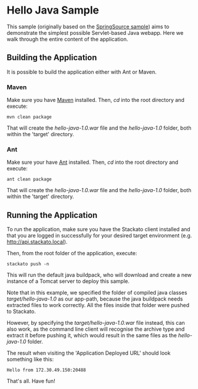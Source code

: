 Hello Java Sample
=================

This sample (originally based on the [SpringSource sample](https://github.com/SpringSource/cloudfoundry-samples/tree/master/hello-java)) aims to demonstrate the simplest possible Servlet-based Java webapp. Here we walk through the entire content of the application.


Building the Application
------------------------

It is possible to build the application either with Ant or Maven.

### Maven

Make sure you have [Maven](http://maven.apache.org/ "Maven") installed.
Then, *cd* into the root directory and execute:

	mvn clean package

That will create the *hello-java-1.0.war* file and the *hello-java-1.0* folder, both within the 'target' directory.


### Ant

Make sure your have [Ant](http://ant.apache.org/ "Ant") installed.
Then, *cd* into the root directory and execute:

	ant clean package
	
That will create the *hello-java-1.0.war* file and the *hello-java-1.0* folder, both within the 'target' directory.


Running the Application
-----------------------

To run the application, make sure you have the Stackato client installed and that you are logged in successfully for your desired target environment (e.g. http://api.stackato.local).

Then, from the root folder of the application, execute:

	stackato push -n 

This will run the default java buildpack, who will download and create a new instance of a Tomcat server to deploy this sample.

Note that in this example, we specified the folder of compiled java classes *target/hello-java-1.0* as our app-path, because the java buildpack needs extracted files to work correctly. All the files inside that folder were pushed to Stackato.

However, by specifying the *target/hello-java-1.0.war* file instead, this can also work, as the command line client will recognise the archive type and extract it before pushing it, which would result in the same files as the *hello-java-1.0* folder.

The result when visiting the 'Application Deployed URL' should look something like this:

	Hello from 172.30.49.150:20488

That's all. Have fun!
